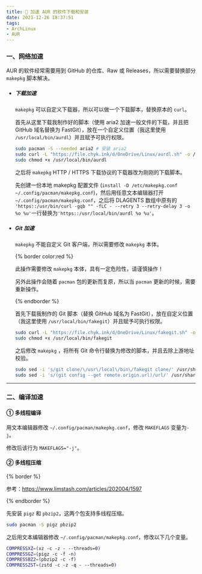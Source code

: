 ```yaml
---
title: 📨 加速 AUR 的软件下载和安装
date: 2021-12-26 18:37:51
tags:
- ArchLinux
- AUR
---
```


### 一、网络加速

AUR 的软件经常需要用到 GitHub 的仓库、Raw 或 Releases，所以需要替换部分 ``makepkg`` 脚本解决。

- ##### 下载加速
  
  ``makepkg`` 可以自定义下载器，所以可以做一个下载脚本，替换原本的 ``curl``。
  
  首先从这里下载我制作好的脚本（使用 aria2 加速一般文件的下载，并且把 GitHub 域名替换为 FastGit），放在一个自定义位置（我这里使用 ``/usr/local/bin/aurdl``）并且赋予可执行权限。
  
  ```bash
  sudo pacman -S --needed aria2 # 安装 aria2
  sudo curl -L "https://file.chyk.ink/d/OneDrive/Linux/aurdl.sh" -o /usr/local/bin/aurdl
  sudo chmod +x /usr/local/bin/aurdl
  ```
  
  之后将 ``makepkg`` HTTP / HTTPS 下载协议的下载器改为刚刚的下载脚本。
  
  先创建一份本地 makepkg 配置文件 (``install -D /etc/makepkg.conf ~/.config/pacman/makepkg.conf``)，然后用任意文本编辑器打开 ``~/.config/pacman/makepkg.conf``，之后将 DLAGENTS 数组中原有的 ``'https::/usr/bin/curl -gqb "" -fLC - --retry 3 --retry-delay 3 -o %o %u'``一行替换为``'https::/usr/local/bin/aurdl %o %u'``。
- ##### Git 加速
  
  ``makepkg`` 不能自定义 Git 客户端，所以需要修改 ``makepkg`` 本体。
  
  {% border  color:red %}
  
  此操作需要修改 ``makepkg`` 本体，具有一定危险性，请谨慎操作！
  
  另外此操作会随着 ``pacman`` 包的更新而复原，所以当 ``pacman`` 更新的时候，需要重新操作。
  
  {% endborder %}
  
  首先下载我制作的 Git 脚本（替换 GitHub 域名为 FastGit），放在自定义位置（我这里使用 ``/usr/local/bin/fakegit``）并且赋予可执行权限。
  
  ```bash
  sudo curl -L "https://file.chyk.ink/d/OneDrive/Linux/fakegit.sh" -o /usr/local/bin/fakegit
  sudo chmod +x /usr/local/bin/fakegit
  ```
  
  之后修改 ``makepkg`` ，将所有 Git 命令行替换为修改的脚本，并且去除上游地址校验。
  
  ```bash
  sudo sed -i 's/git clone/\/usr\/local\/bin\/fakegit clone/' /usr/share/makepkg/source/git.sh
  sudo sed -i 's/(git config --get remote.origin.url)/url/' /usr/share/makepkg/source/git.sh
  ```

---

### 二、编译加速

#### ① 多线程编译

用文本编辑器修改 ``~/.config/pacman/makepkg.conf``，修改 ``MAKEFLAGS`` 变量为``-j``。

修改后该行为 ``MAKEFLAGS="-j"``。

#### ② 多线程压缩

{% border %}

参考：https://www.limstash.com/articles/202004/1597

{% endborder %}

先安装 `pigz` 和 `pbzip2`，这两个包支持多线程压缩。

```bash
sudo pacman -S pigz pbzip2
```

之后用文本编辑器修改 ``~/.config/pacman/makepkg.conf``，修改以下几个变量。

```bash
COMPRESSXZ=(xz -c -z - --threads=0)
COMPRESSGZ=(pigz -c -f -n)
COMPRESSBZ2=(pbzip2 -c -f)
COMPRESSZST=(zstd -c -z -q - --threads=0)
```

